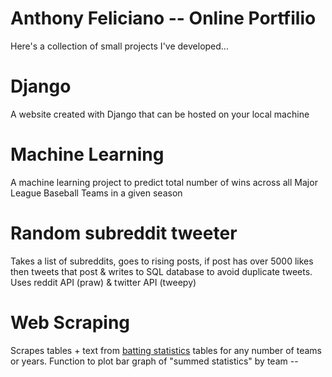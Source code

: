 # Anthony Feliciano -- Online Portfilio 

Here's a collection of small projects I've developed...

# Django

A website created with Django that can be hosted on your local machine

# Machine Learning 

A machine learning project to predict total number of wins across all Major League Baseball Teams in a given season 

# Random subreddit tweeter

Takes a list of subreddits, goes to rising posts, if post has over 5000 likes then tweets that post & writes to SQL database to avoid duplicate tweets.  Uses reddit API (praw) & twitter API (tweepy)

# Web Scraping 

Scrapes tables + text from [batting statistics](https://www.baseball-reference.com/teams/NYM/2017.shtml) tables for any number of teams or years. Function to plot bar graph of "summed statistics" by team  -- 
